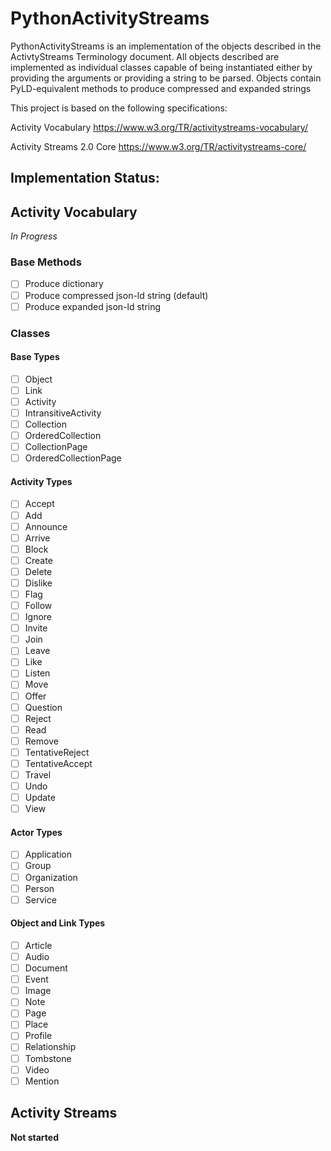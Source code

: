 # PythonActivityStreams
PythonActivityStreams is an implementation of the objects described in the ActivtyStreams Terminology document. All
objects described are implemented as individual classes capable of being instantiated either by providing the arguments
or providing a string to be parsed. Objects contain PyLD-equivalent methods to produce compressed and expanded strings

This project is based on the following specifications:

Activity Vocabulary
https://www.w3.org/TR/activitystreams-vocabulary/

Activity Streams 2.0 Core
https://www.w3.org/TR/activitystreams-core/

## Implementation Status:

## Activity Vocabulary
*In Progress*

### Base Methods
- [ ] Produce dictionary
- [ ] Produce compressed json-ld string (default)
- [ ] Produce expanded json-ld string

### Classes
#### Base Types
- [ ] Object
- [ ] Link
- [ ] Activity
- [ ] IntransitiveActivity
- [ ] Collection
- [ ] OrderedCollection
- [ ] CollectionPage
- [ ] OrderedCollectionPage

#### Activity Types
- [ ] Accept
- [ ] Add
- [ ] Announce
- [ ] Arrive
- [ ] Block
- [ ] Create
- [ ] Delete
- [ ] Dislike
- [ ] Flag
- [ ] Follow
- [ ] Ignore
- [ ] Invite
- [ ] Join
- [ ] Leave
- [ ] Like
- [ ] Listen
- [ ] Move
- [ ] Offer
- [ ] Question
- [ ] Reject
- [ ] Read
- [ ] Remove
- [ ] TentativeReject
- [ ] TentativeAccept
- [ ] Travel
- [ ] Undo
- [ ] Update
- [ ] View

#### Actor Types
- [ ] Application
- [ ] Group
- [ ] Organization
- [ ] Person
- [ ] Service

#### Object and Link Types
- [ ] Article
- [ ] Audio
- [ ] Document
- [ ] Event
- [ ] Image
- [ ] Note
- [ ] Page
- [ ] Place
- [ ] Profile
- [ ] Relationship
- [ ] Tombstone
- [ ] Video
- [ ] Mention

## Activity Streams

**Not started**
